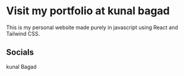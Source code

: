 # Visit my portfolio at kunal bagad

This is my personal website made purely in javascript using React and Tailwind CSS.

## Socials

kunal Bagad
